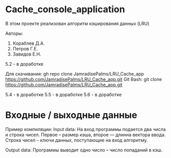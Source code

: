 # Cache_console_application
В этом проекте реализован алгоритм кэширования данных (LRU)

Авторы: 
1) Кораблев Д.А.
2) Петров Г.Е.
3) Завидов Е.Н.

5.2 - в доработке

Для скачивания:
gh repo clone JamradisePalms/LRU_Cache_app
https://github.com/JamradisePalms/LRU_Cache_app.git
Git Bash: git clone https://github.com/JamradisePalms/LRU_Cache_app.git

5.4 - в доработке
5.5 - в доработке
5.6 - в доработке

# Входные / выходные данные
Пример компиляции:
Input data:
На вход программы подается два числа и строка чисел. Первое – размер кэша, второе — длинна вектора ввода. Строка чисел – ключи данных, поступающие на вход алгоритму. 

Output data:
Программы выводит одно число – число попаданий в кэш. 
